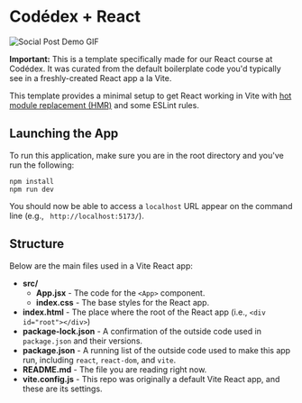 # Codédex + React

![Social Post Demo GIF](/src/social-post-react.gif)

**Important:** This is a template specifically made for our React course at Codédex. It was curated from the default boilerplate code you'd typically see in a freshly-created React app a la Vite.

This template provides a minimal setup to get React working in Vite with [hot module replacement (HMR)](https://vitejs.dev/guide/features.html#hot-module-replacement) and some ESLint rules.

## Launching the App

To run this application, make sure you are in the root directory and you've run the following:

```terminal
npm install
npm run dev
```

You should now be able to access a `localhost` URL appear on the command line (e.g., ` http://localhost:5173/`).

## Structure

Below are the main files used in a Vite React app:

- **src/**
  - **App.jsx** - The code for the `<App>` component.
  - **index.css** - The base styles for the React app.
- **index.html** - The place where the root of the React app (i.e., `<div id="root"></div>`)
- **package-lock.json** - A confirmation of the outside code used in `package.json` and their versions.
- **package.json** - A running list of the outside code used to make this app run, including `react`, `react-dom`, and `vite`.
- **README.md** - The file you are reading right now.
- **vite.config.js** - This repo was originally a default Vite React app, and these are its settings.

